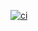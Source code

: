 [![ci](https://github.com/microsoft/aiida-pyscf/actions/workflows/ci.yml/badge.svg?branch=main)](https://github.com/microsoft/aiida-pyscf/actions/workflows/ci.yml)
